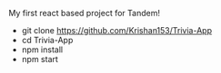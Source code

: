 My first react based project for Tandem!

- git clone https://github.com/Krishan153/Trivia-App
- cd Trivia-App
- npm install
- npm start
